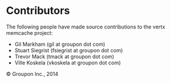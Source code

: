 Contributors
============

The following people have made source contributions to the vertx memcache project:

* Gil Markham (gil at groupon dot com)
* Stuart Siegrist (fsiegrist at groupon dot com)
* Trevor Mack (tmack at groupon dot com)
* Ville Koskela (vkoskela at groupon dot com)

&copy; Groupon Inc., 2014
